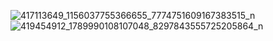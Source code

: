 ![417113649_1156037755366655_7774751609167383515_n](https://github.com/Davitpurceladze/midtermTBC/assets/111928562/0e14f629-5f72-48a0-a364-4c5b3c6dca7f)
![419454912_1789990108107048_8297843555725205864_n](https://github.com/Davitpurceladze/midtermTBC/assets/111928562/12a60fc5-2259-4fc8-9906-be9af9d68bdf)
